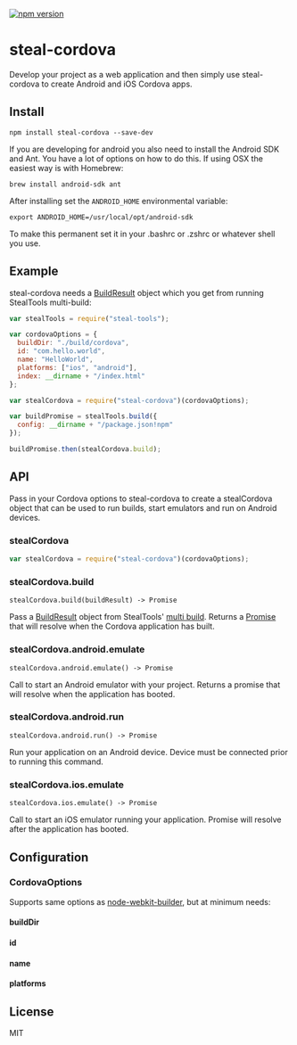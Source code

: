 [![npm version](https://badge.fury.io/js/steal-cordova.svg)](http://badge.fury.io/js/steal-cordova)

# steal-cordova

Develop your project as a web application and then simply use steal-cordova to create Android and iOS Cordova apps.

## Install

```shell
npm install steal-cordova --save-dev
```

If you are developing for android you also need to install the Android SDK and Ant. You have a lot of options on how to do this. If using OSX the easiest way is with Homebrew:

```shell
brew install android-sdk ant
```

After installing set the `ANDROID_HOME` environmental variable:

```shell
export ANDROID_HOME=/usr/local/opt/android-sdk
```

To make this permanent set it in your .bashrc or .zshrc or whatever shell you use.

## Example

steal-cordova needs a [BuildResult](http://stealjs.com/docs/steal-tools.BuildResult.html) object which you get from running StealTools multi-build:

```js
var stealTools = require("steal-tools");

var cordovaOptions = {
  buildDir: "./build/cordova",
  id: "com.hello.world",
  name: "HelloWorld",
  platforms: ["ios", "android"],
  index: __dirname + "/index.html"
};

var stealCordova = require("steal-cordova")(cordovaOptions);

var buildPromise = stealTools.build({
  config: __dirname + "/package.json!npm"
});

buildPromise.then(stealCordova.build);
```

## API

Pass in your Cordova options to steal-cordova to create a stealCordova object that can be used to run builds, start emulators and run on Android devices.

### stealCordova

```js
var stealCordova = require("steal-cordova")(cordovaOptions);
```

### stealCordova.build

`stealCordova.build(buildResult) -> Promise`

Pass a [BuildResult](http://stealjs.com/docs/steal-tools.BuildResult.html) object from StealTools' [multi build](http://stealjs.com/docs/steal-tools.build.html). Returns a [Promise](https://developer.mozilla.org/en-US/docs/Web/JavaScript/Reference/Global_Objects/Promise) that will resolve when the Cordova application has built.

### stealCordova.android.emulate

`stealCordova.android.emulate() -> Promise`

Call to start an Android emulator with your project. Returns a promise that will resolve when the application has booted.

### stealCordova.android.run

`stealCordova.android.run() -> Promise`

Run your application on an Android device. Device must be connected prior to running this command.

### stealCordova.ios.emulate

`stealCordova.ios.emulate() -> Promise`

Call to start an iOS emulator running your application. Promise will resolve after the application has booted.

## Configuration

### CordovaOptions

Supports same options as [node-webkit-builder](https://github.com/mllrsohn/node-webkit-builder), but at minimum needs:

#### buildDir

#### id

#### name

#### platforms

## License

MIT
